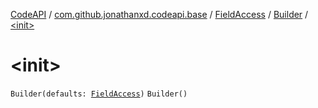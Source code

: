 [CodeAPI](../../../index.md) / [com.github.jonathanxd.codeapi.base](../../index.md) / [FieldAccess](../index.md) / [Builder](index.md) / [&lt;init&gt;](.)

# &lt;init&gt;

`Builder(defaults: `[`FieldAccess`](../index.md)`)`
`Builder()`